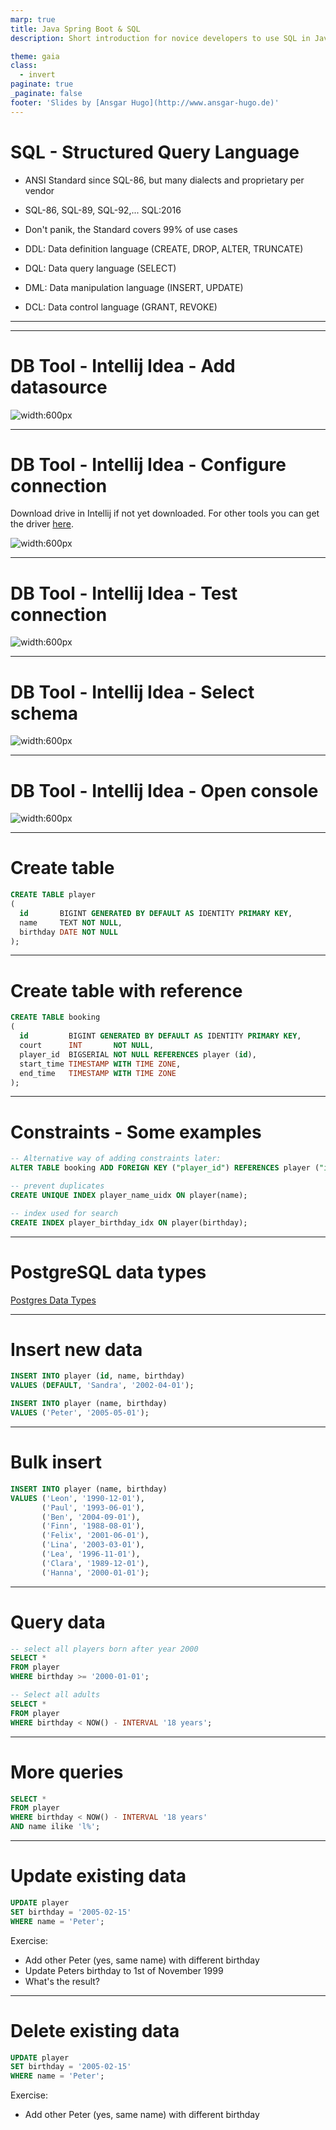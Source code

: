 ```yaml
---
marp: true
title: Java Spring Boot & SQL
description: Short introduction for novice developers to use SQL in Java

theme: gaia
class:
  - invert
paginate: true
_paginate: false
footer: 'Slides by [Ansgar Hugo](http://www.ansgar-hugo.de)'
---
```

# SQL - Structured Query Language
- ANSI Standard since SQL-86, but many dialects and proprietary per vendor
- SQL-86, SQL-89, SQL-92,... SQL:2016
- Don't panik, the Standard covers 99% of use cases


- DDL: Data definition language (CREATE, DROP, ALTER, TRUNCATE)
- DQL: Data query language (SELECT)
- DML: Data manipulation language (INSERT, UPDATE)
- DCL: Data control language (GRANT, REVOKE)

---

---
# DB Tool - Intellij Idea - Add datasource
![width:600px](img/idea_01.png "Add datasource")

---
# DB Tool - Intellij Idea - Configure connection
Download drive in Intellij if not yet downloaded. For other tools you can
get the driver [here](https://jdbc.postgresql.org).

![width:600px](img/idea_02.png "Configure jdbc connection")

---
# DB Tool - Intellij Idea - Test connection
![width:600px](img/idea_03.png "Test connection")

---
# DB Tool - Intellij Idea - Select schema
![width:600px](img/idea_04.png "Select public schema")

---
# DB Tool - Intellij Idea - Open console
![width:600px](img/idea_05.png "console")

---
# Create table
```sql
CREATE TABLE player
(
  id       BIGINT GENERATED BY DEFAULT AS IDENTITY PRIMARY KEY,
  name     TEXT NOT NULL,
  birthday DATE NOT NULL
);
```

---
# Create table with reference
```sql
CREATE TABLE booking
(
  id         BIGINT GENERATED BY DEFAULT AS IDENTITY PRIMARY KEY,
  court      INT       NOT NULL,
  player_id  BIGSERIAL NOT NULL REFERENCES player (id),
  start_time TIMESTAMP WITH TIME ZONE,
  end_time   TIMESTAMP WITH TIME ZONE
);
```

---
# Constraints - Some examples
```sql
-- Alternative way of adding constraints later:
ALTER TABLE booking ADD FOREIGN KEY ("player_id") REFERENCES player ("id");

-- prevent duplicates
CREATE UNIQUE INDEX player_name_uidx ON player(name);

-- index used for search
CREATE INDEX player_birthday_idx ON player(birthday);
```
---
# PostgreSQL data types
[Postgres Data Types](https://www.postgresql.org/docs/current/datatype.html)

---
# Insert new data

```sql
INSERT INTO player (id, name, birthday)
VALUES (DEFAULT, 'Sandra', '2002-04-01');

INSERT INTO player (name, birthday)
VALUES ('Peter', '2005-05-01');
```

---
# Bulk insert
```sql
INSERT INTO player (name, birthday)
VALUES ('Leon', '1990-12-01'),
       ('Paul', '1993-06-01'),
       ('Ben', '2004-09-01'),
       ('Finn', '1988-08-01'),
       ('Felix', '2001-06-01'),
       ('Lina', '2003-03-01'),
       ('Lea', '1996-11-01'),
       ('Clara', '1989-12-01'),
       ('Hanna', '2000-01-01');
```

---
# Query data
```sql
-- select all players born after year 2000
SELECT *
FROM player
WHERE birthday >= '2000-01-01';
```
```sql
-- Select all adults
SELECT *
FROM player
WHERE birthday < NOW() - INTERVAL '18 years';
```
---
# More queries
```sql
SELECT *
FROM player
WHERE birthday < NOW() - INTERVAL '18 years'
AND name ilike 'l%';
```
---
# Update existing data
```sql
UPDATE player
SET birthday = '2005-02-15'
WHERE name = 'Peter';
```
Exercise:
- Add other Peter (yes, same name) with different birthday
- Update Peters birthday to 1st of November 1999
- What's the result?

---
# Delete existing data
```sql
UPDATE player
SET birthday = '2005-02-15'
WHERE name = 'Peter';
```
Exercise:
- Add other Peter (yes, same name) with different birthday

